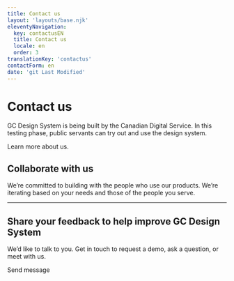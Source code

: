 ```yaml
---
title: Contact us
layout: 'layouts/base.njk'
eleventyNavigation:
  key: contactusEN
  title: Contact us
  locale: en
  order: 3
translationKey: 'contactus'
contactForm: en
date: 'git Last Modified'
---
```


# Contact us

GC Design System is being built by the Canadian Digital Service. In this testing phase, public servants can try out and use the design system.

Learn more <gcds-link href="{{ links.about }}">about us</gcds-link>.

## Collaborate with us

We’re committed to building with the people who use our products. We’re iterating based on your needs and those of the people you serve.

<hr class="my-500" />

## Share your feedback to help improve GC Design System

We’d like to talk to you. Get in touch to request a demo, ask a question, or meet with us.

<form class="my-500 contact-us-form" name="contactEN" method="post" style="min-height: 32rem;" action="/api/submission">
  <input type="hidden" name="form-name" value="contactEN" />
  <input name="honeypot" type="text" aria-label="bot" hidden/>

  <gcds-input type="text" name="name" input-id="name" label="Full name" size="30" autocomplete="name" required></gcds-input>
  <gcds-input type="email" name="email" input-id="email" label="Email address" size="50" autocomplete="email" required></gcds-input>
  <gcds-fieldset fieldset-id="reasonForContact" legend="Reason for your communication" required>
    <gcds-radio-group name="reasonForContact" options="{% contactus[locale].options %}">
    </gcds-radio-group>
  </gcds-fieldset>
  <gcds-textarea name="message" label="Message" textarea-id="message" hint="Write your question or comment." required></gcds-textarea>
  <div hidden>
    <gcds-input type="text" name="bot-field" input-id="bot-field" label="bot"></gcds-input>
  </div>
  <gcds-button button-role="primary" type="submit">
    Send message
  </gcds-button>
</form>
